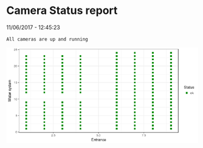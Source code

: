 Camera Status report
================
11/06/2017 - 12:45:23

    All cameras are up and running

![](camreport_files/figure-markdown_github/unnamed-chunk-2-1.png)
